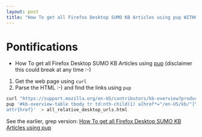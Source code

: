 ```yaml
---
layout: post
title: "How To get all Firefox Desktop SUMO KB Articles using pup WITHOUT using grep by using 'attr{href}'" 
---
```


# Pontifications

* How To get all Firefox Desktop SUMO KB Articles using [pup](http://rolandtanglao.com/2020/02/16/p2-pup-for-html-like-jq-for-json/) (disclaimer this could break at any time :-)

1. Get the web page using `curl`
2. Parse the HTML :-) and find the links using `pup` 

```bash
curl "https://support.mozilla.org/en-US/contributors/kb-overview?product=firefox" |\
pup '#kb-overview-table tbody tr td:nth-child(1) a[href*="/en-US/kb/"]\
attr{href}'  > all_relative_desktop_urls.html
```

See the earlier, grep version: [How To get all Firefox Desktop SUMO KB Articles using pup](http://rolandtanglao.com/2020/05/14/p1-how-to-get-all-firefox-desktop-urls-using-pup/)

